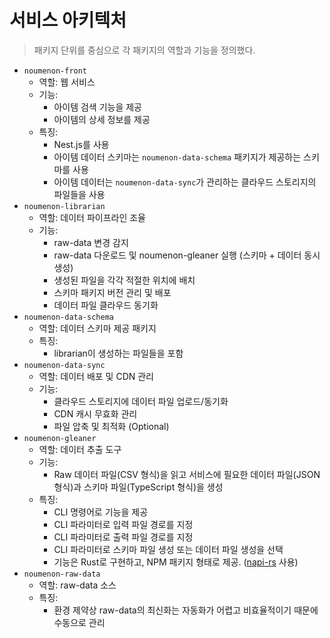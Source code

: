 # 서비스 아키텍처

> 패키지 단위를 중심으로 각 패키지의 역할과 기능을 정의했다.

- `noumenon-front`
  - 역할: 웹 서비스
  - 기능:
    - 아이템 검색 기능을 제공
    - 아이템의 상세 정보를 제공
  - 특징:
    - Nest.js를 사용
    - 아이템 데이터 스키마는 `noumenon-data-schema` 패키지가 제공하는 스키마를 사용
    - 아이템 데이터는 `noumenon-data-sync`가 관리하는 클라우드 스토리지의 파일들을 사용
- `noumenon-librarian`
  - 역할: 데이터 파이프라인 조율
  - 기능:
    - raw-data 변경 감지
    - raw-data 다운로드 및 noumenon-gleaner 실행 (스키마 + 데이터 동시 생성)
    - 생성된 파일을 각각 적절한 위치에 배치
    - 스키마 패키지 버전 관리 및 배포
    - 데이터 파일 클라우드 동기화
- `noumenon-data-schema`
  - 역할: 데이터 스키마 제공 패키지
  - 특징:
    - librarian이 생성하는 파일들을 포함
- `noumenon-data-sync`
  - 역할: 데이터 배포 및 CDN 관리
  - 기능:
    - 클라우드 스토리지에 데이터 파일 업로드/동기화
    - CDN 캐시 무효화 관리
    - 파일 압축 및 최적화 (Optional)
- `noumenon-gleaner`
  - 역할: 데이터 추출 도구
  - 기능:
    - Raw 데이터 파일(CSV 형식)을 읽고 서비스에 필요한 데이터 파일(JSON 형식)과 스키마 파일(TypeScript 형식)을 생성
  - 특징:
    - CLI 명령어로 기능을 제공
    - CLI 파라미터로 입력 파일 경로를 지정
    - CLI 파라미터로 출력 파일 경로를 지정
    - CLI 파라미터로 스키마 파일 생성 또는 데이터 파일 생성을 선택
    - 기능은 Rust로 구현하고, NPM 패키지 형태로 제공. ([napi-rs](https://napi.rs/) 사용)
- `noumenon-raw-data`
  - 역할: raw-data 소스
  - 특징:
    - 환경 제약상 raw-data의 최신화는 자동화가 어렵고 비효율적이기 때문에 수동으로 관리
